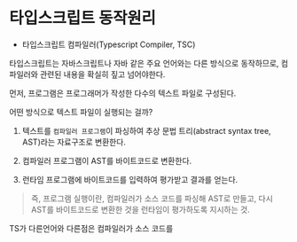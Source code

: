 
# 타입스크립트 동작원리

- 타입스크립트 컴파일러(Typescript Compiler, TSC)

 타입스크립트는 자바스크립트나 자바 같은 주요 언어와는 다른 방식으로 동작하므로, 컴파일러와 관련된 내용을 확실히 짚고 넘어야한다.
 
 먼저, 프로그램은 프로그래머가 작성한 다수의 텍스트 파일로 구성된다.
 
 어떤 방식으로 텍스트 파일이 실행되는 걸까?
 
  1. 텍스트를 `컴파일러 프로그램`이 파싱하여 추상 문법 트리(abstract syntax tree, AST)라는 자료구조로 변환한다.
  
  2. 컴파일러 프로그램이 AST를 바이트코드로 변환한다.
  
  3. 런타임 프로그램에 바이트코드를 입력하여 평가받고 결과를 얻는다.
  
  
  > 즉, 프로그램 실행이란, 컴파일러가 소스 코드를 파싱해 AST로 만들고, 다시 AST를 바이트코드로 변환한 것을 런타임이 평가하도록 지시하는 것.
  
  
  
TS가 다른언어와 다른점은 컴파일러가 소스 코드를 
